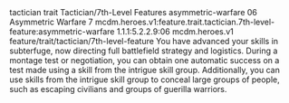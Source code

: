 <ability>
  <metadata>
    <class>tactician</class>
    <feature_type>trait</feature_type>
    <file_dpath>Tactician/7th-Level Features</file_dpath>
    <item_id>asymmetric-warfare</item_id>
    <item_index>06</item_index>
    <item_name>Asymmetric Warfare</item_name>
    <level>7</level>
    <scc>mcdm.heroes.v1:feature.trait.tactician.7th-level-feature:asymmetric-warfare</scc>
    <scdc>1.1.1:5.2.2.9:06</scdc>
    <source>mcdm.heroes.v1</source>
    <type>feature/trait/tactician/7th-level-feature</type>
  </metadata>
  <effects>
    <effect type="mundane">You have advanced your skills in subterfuge, now directing full battlefield strategy and logistics. During a montage test or negotiation, you can obtain one automatic success on a test made using a skill from the intrigue skill group. Additionally, you can use skills from the intrigue skill group to conceal large groups of people, such as escaping civilians and groups of guerilla warriors.</effect>
  </effects>
</ability>

